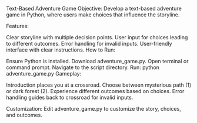 Text-Based Adventure Game
Objective:
Develop a text-based adventure game in Python, where users make choices that influence the storyline.

Features:

Clear storyline with multiple decision points.
User input for choices leading to different outcomes.
Error handling for invalid inputs.
User-friendly interface with clear instructions.
How to Run:

Ensure Python is installed.
Download adventure_game.py.
Open terminal or command prompt.
Navigate to the script directory.
Run: python adventure_game.py
Gameplay:

Introduction places you at a crossroad.
Choose between mysterious path (1) or dark forest (2).
Experience different outcomes based on choices.
Error handling guides back to crossroad for invalid inputs.

Customization:
Edit adventure_game.py to customize the story, choices, and outcomes.
